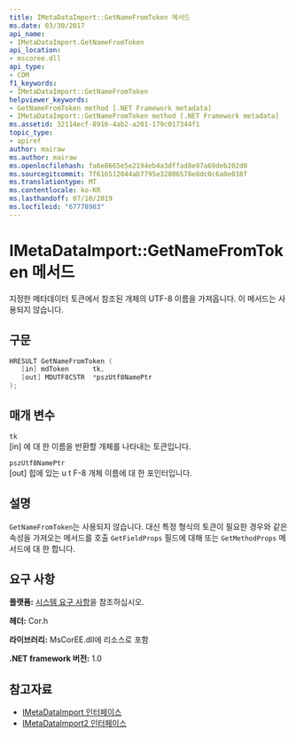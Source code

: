```yaml
---
title: IMetaDataImport::GetNameFromToken 메서드
ms.date: 03/30/2017
api_name:
- IMetaDataImport.GetNameFromToken
api_location:
- mscoree.dll
api_type:
- COM
f1_keywords:
- IMetaDataImport::GetNameFromToken
helpviewer_keywords:
- GetNameFromToken method [.NET Framework metadata]
- IMetaDataImport::GetNameFromToken method [.NET Framework metadata]
ms.assetid: 32114ecf-8916-4ab2-a201-179c017344f1
topic_type:
- apiref
author: mairaw
ms.author: mairaw
ms.openlocfilehash: fa6e8665e5e2194eb4a3dffad8e97a69deb202d0
ms.sourcegitcommit: 7f616512044ab7795e32806578e8dc0c6a0e038f
ms.translationtype: MT
ms.contentlocale: ko-KR
ms.lasthandoff: 07/10/2019
ms.locfileid: "67778983"
---
```

# <a name="imetadataimportgetnamefromtoken-method"></a>IMetaDataImport::GetNameFromToken 메서드
지정한 메타데이터 토큰에서 참조된 개체의 UTF-8 이름을 가져옵니다. 이 메서드는 사용되지 않습니다.  
  
## <a name="syntax"></a>구문  
  
```cpp  
HRESULT GetNameFromToken (  
   [in] mdToken      tk,  
   [out] MDUTF8CSTR  *pszUtf8NamePtr  
);  
```  
  
## <a name="parameters"></a>매개 변수  
 `tk`  
 [in] 에 대 한 이름을 반환할 개체를 나타내는 토큰입니다.  
  
 `pszUtf8NamePtr`  
 [out] 힙에 있는 u t F-8 개체 이름에 대 한 포인터입니다.  
  
## <a name="remarks"></a>설명  
 `GetNameFromToken`는 사용되지 않습니다. 대신 특정 형식의 토큰이 필요한 경우와 같은 속성을 가져오는 메서드를 호출 `GetFieldProps` 필드에 대해 또는 `GetMethodProps` 메서드에 대 한 합니다.  
  
## <a name="requirements"></a>요구 사항  
 **플랫폼:** [시스템 요구 사항](../../../../docs/framework/get-started/system-requirements.md)을 참조하십시오.  
  
 **헤더:** Cor.h  
  
 **라이브러리:** MsCorEE.dll에 리소스로 포함  
  
 **.NET framework 버전:** 1.0  
  
## <a name="see-also"></a>참고자료

- [IMetaDataImport 인터페이스](../../../../docs/framework/unmanaged-api/metadata/imetadataimport-interface.md)
- [IMetaDataImport2 인터페이스](../../../../docs/framework/unmanaged-api/metadata/imetadataimport2-interface.md)
